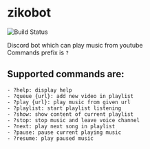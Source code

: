 # zikobot

![Build Status](https://travis-ci.org/judkoffi/zikobot.svg?branch=master)

Discord bot which can play music from youtube   
Commands prefix is ```?```  

## Supported commands are:
```
- ?help: display help
- ?queue {url}: add new video in playlist
- ?play {url}: play music from given url
- ?playlist: start playlist listening
- ?show: show content of current playlist
- ?stop: stop music and leave voice channel
- ?next: play next song in playlist
- ?pause: pause current playing music
- ?resume: play paused music
```